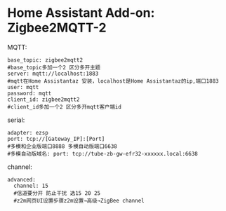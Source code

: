 # Home Assistant Add-on: Zigbee2MQTT-2

MQTT:
```shell
base_topic: zigbee2mqtt2
#base_topic多加一个2 区分多开主题
server: mqtt://localhost:1883
#mqtt在Home Assistantaz 安装，localhost是Home Assistantaz的ip,端口1883
user: mqtt
password: mqtt
client_id: zigbee2mqtt2
#client_id多加一个2 区分多开mqtt客户端id
```

serial:
```shell
adapter: ezsp
port: tcp://[Gateway_IP]:[Port]
#多模和企业版端口8888 多模自动版端口6638
#多模自动版域名: port: tcp://tube-zb-gw-efr32-xxxxxx.local:6638 
```

channel:
```shell
advanced:
  channel: 15
  #信道要分开 防止干扰 选15 20 25
  #z2m网页UI设置步骤z2m设置→高级→ZigBee channel
```
